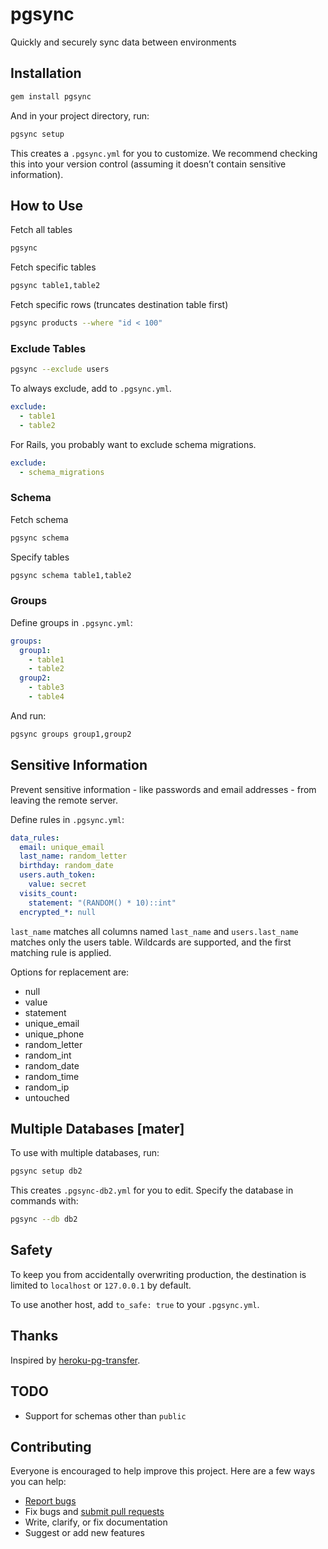 # pgsync

Quickly and securely sync data between environments

## Installation

```sh
gem install pgsync
```

And in your project directory, run:

```sh
pgsync setup
```

This creates a `.pgsync.yml` for you to customize. We recommend checking this into your version control (assuming it doesn’t contain sensitive information).

## How to Use

Fetch all tables

```sh
pgsync
```

Fetch specific tables

```sh
pgsync table1,table2
```

Fetch specific rows (truncates destination table first)

```sh
pgsync products --where "id < 100"
```

### Exclude Tables

```sh
pgsync --exclude users
```

To always exclude, add to `.pgsync.yml`.

```yml
exclude:
  - table1
  - table2
```

For Rails, you probably want to exclude schema migrations.

```yml
exclude:
  - schema_migrations
```

### Schema

Fetch schema

```sh
pgsync schema
```

Specify tables

```sh
pgsync schema table1,table2
```

### Groups

Define groups in `.pgsync.yml`:

```yml
groups:
  group1:
    - table1
    - table2
  group2:
    - table3
    - table4
```

And run:

```sh
pgsync groups group1,group2
```

## Sensitive Information

Prevent sensitive information - like passwords and email addresses - from leaving the remote server.

Define rules in `.pgsync.yml`:

```yml
data_rules:
  email: unique_email
  last_name: random_letter
  birthday: random_date
  users.auth_token:
    value: secret
  visits_count:
    statement: "(RANDOM() * 10)::int"
  encrypted_*: null
```

`last_name` matches all columns named `last_name` and `users.last_name` matches only the users table. Wildcards are supported, and the first matching rule is applied.

Options for replacement are:

- null
- value
- statement
- unique_email
- unique_phone
- random_letter
- random_int
- random_date
- random_time
- random_ip
- untouched

## Multiple Databases [mater]

To use with multiple databases, run:

```sh
pgsync setup db2
```

This creates `.pgsync-db2.yml` for you to edit. Specify the database in commands with:

```sh
pgsync --db db2
```

## Safety

To keep you from accidentally overwriting production, the destination is limited to `localhost` or `127.0.0.1` by default.

To use another host, add `to_safe: true` to your `.pgsync.yml`.

## Thanks

Inspired by [heroku-pg-transfer](https://github.com/ddollar/heroku-pg-transfer).

## TODO

- Support for schemas other than `public`

## Contributing

Everyone is encouraged to help improve this project. Here are a few ways you can help:

- [Report bugs](https://github.com/ankane/pgsync/issues)
- Fix bugs and [submit pull requests](https://github.com/ankane/pgsync/pulls)
- Write, clarify, or fix documentation
- Suggest or add new features
